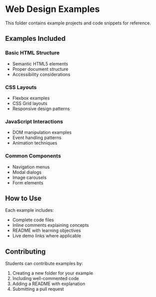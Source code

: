 # Web Design Examples

This folder contains example projects and code snippets for reference.

## Examples Included

### Basic HTML Structure
- Semantic HTML5 elements
- Proper document structure
- Accessibility considerations

### CSS Layouts
- Flexbox examples
- CSS Grid layouts
- Responsive design patterns

### JavaScript Interactions
- DOM manipulation examples
- Event handling patterns
- Animation techniques

### Common Components
- Navigation menus
- Modal dialogs
- Image carousels
- Form elements

## How to Use

Each example includes:
- Complete code files
- Inline comments explaining concepts
- README with learning objectives
- Live demo links where applicable

## Contributing

Students can contribute examples by:
1. Creating a new folder for your example
2. Including well-commented code
3. Adding a README with explanation
4. Submitting a pull request